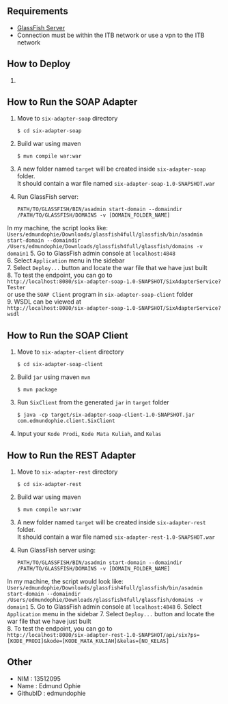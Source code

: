 ## Requirements
 - [GlassFish Server](https://glassfish.java.net/download.html)
 - Connection must be within the ITB network or use a vpn to the ITB network

## How to Deploy
1. 


## How to Run the SOAP Adapter
1. Move to `six-adapter-soap` directory  

	 ```
	 $ cd six-adapter-soap
	 ```
2. Build war using maven  

	 ```
	 $ mvn compile war:war
	 ```	 
3. A new folder named `target` will be created inside `six-adapter-soap` folder.  
It should contain a war file named `six-adapter-soap-1.0-SNAPSHOT.war`  
4. Run GlassFish server:  

     ```
     PATH/TO/GLASSFISH/BIN/asadmin start-domain --domaindir /PATH/TO/GLASSFISH/DOMAINS -v [DOMAIN_FOLDER_NAME]
     ```
In my machine, the script looks like:
    ```
     Users/edmundophie/Downloads/glassfish4full/glassfish/bin/asadmin start-domain --domaindir /Users/edmundophie/Downloads/glassfish4full/glassfish/domains -v domain1
     ```
5. Go to GlassFish admin console at `localhost:4848`  
6. Select `Application` menu in the sidebar  
7. Select `Deploy...` button and locate the war file that we have just built  
8. To test the endpoint, you can go to  
`http://localhost:8080/six-adapter-soap-1.0-SNAPSHOT/SixAdapterService?Tester`  
 or use the `SOAP Client` program in `six-adapter-soap-client` folder  
9. WSDL can be viewed at  
 `http://localhost:8080/six-adapter-soap-1.0-SNAPSHOT/SixAdapterService?wsdl`
 
## How to Run the SOAP Client
1. Move to `six-adapter-client` directory  

	 ```
	 $ cd six-adapter-soap-client
	 ```
2. Build `jar` using maven `mvn`  

	 ```
	 $ mvn package
	 ```
2. Run `SixClient` from the generated `jar` in `target` folder  

	 ```
	 $ java -cp target/six-adapter-soap-client-1.0-SNAPSHOT.jar com.edmundophie.client.SixClient
	 ```
3. Input your `Kode Prodi`, `Kode Mata Kuliah`, and `Kelas`


## How to Run the REST Adapter
1. Move to `six-adapter-rest` directory  

	 ```
	 $ cd six-adapter-rest
	 ```
2. Build war using maven  

	 ```
	 $ mvn compile war:war
	 ```	 
3. A new folder named `target` will be created inside `six-adapter-rest` folder.  
It should contain a war file named `six-adapter-rest-1.0-SNAPSHOT.war`  
4. Run GlassFish server using:  

     ```
     PATH/TO/GLASSFISH/BIN/asadmin start-domain --domaindir /PATH/TO/GLASSFISH/DOMAINS -v [DOMAIN_FOLDER_NAME]
     ```
In my machine, the script would look like:
    ```
     Users/edmundophie/Downloads/glassfish4full/glassfish/bin/asadmin start-domain --domaindir /Users/edmundophie/Downloads/glassfish4full/glassfish/domains -v domain1
     ```
5. Go to GlassFish admin console at `localhost:4848`
6. Select `Application` menu in the sidebar
7. Select `Deploy...` button and locate the war file that we have just built  
8. To test the endpoint, you can go to  
`http://localhost:8080/six-adapter-rest-1.0-SNAPSHOT/api/six?ps=[KODE_PRODI]&kode=[KODE_MATA_KULIAH]&kelas=[NO_KELAS]`

## Other
 * NIM      : 13512095
 * Name     : Edmund Ophie
 * GithubID : edmundophie
